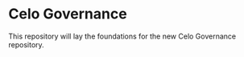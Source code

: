 # Celo Governance

This repository will lay the foundations for the new Celo Governance repository.
